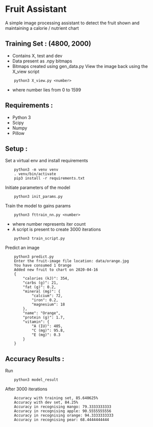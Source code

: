 # Fruit Assistant
A simple image processing assistant to detect the fruit shown and maintaining a calorie / nutrient chart

## Training Set : (4800, 2000)
- Contains X, test and dev
- Data present as .npy bitmaps
- Bitmaps created using gen_data.py
View the image back using the X_view script
`````
	python3 X_view.py <number>
`````
- where number lies from 0 to 1599

## Requirements :
- Python 3
- Scipy
- Numpy
- Pillow

## Setup :
Set a virtual env and install requirements
````
	python3 -m venv venv
	. venv/bin/activate
	pip3 install -r requirements.txt
````
Initiate parameters of the model
````
	python3 init_params.py
````
Train the model to gains params
````
	python3 fttrain_nn.py <number>
````
- where number represents iter count
- A script is present to create 3000 iterations
````
	python3 train_script.py
````
Predict an image
````
	python3 predict.py
	Enter the fruit-image file location: data/orange.jpg
	You have consumed 1 Orange
	Added new fruit to chart on 2020-04-16
	{
		"calories (kJ)": 354,
		"carbs (g)": 21,
		"fat (g)": 0.2,
		"mineral (mg)": {
			"calcium": 72,
			"iron": 0.2,
			"magnesium": 18
		},
		"name": "Orange",
		"protein (g)": 1.7,
		"vitamin": {
			"A (IU)": 405,
			"C (mg)": 95.8,
			"E (mg)": 0.3
		}
	}
````

## Accuracy Results :
Run
````
	python3 model_result
````
After 3000 iterations
````
	Accuracy with training set, 85.640625%
	Accuracy with dev set, 84.25%
	Accuracy in recognising mango: 79.3333333333
	Accuracy in recognising apple: 90.5555555556
	Accuracy in recognising orange: 94.3333333333
	Accuracy in recognising pear: 68.4444444444
````
